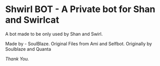 # Shwirl BOT - A Private bot for Shan and Swirlcat

A bot made to be only used by Shan and Swirl.

Made by - SoulBlaze.
Original Files from Ami and Selfbot.
Originally by Soulblaze and Quanta



*Thank You.*
